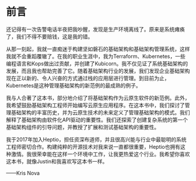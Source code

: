 # 前言

还记得有一次告警电话半夜把我吵醒，发现是生产环境离线了。原来是系统瘫痪了，我们不得不要赔钱，这是我的错。

从那一刻起，我就一直痴迷于构建坚如磐石的基础架构和基础架构管理系统，这样我就不会重蹈覆辙了。在我的职业生涯中，我为Terraform、Kubernetes，一些编程语言和Kops做出过贡献，并创建了Kubicorn。我不仅见证了系统基础架构的发展，而且我也帮助完善了它。随着基础架构行业的发展，我们发现企业基础架构现在正以新的、令人兴奋的方式通过栈的应用层进行管理。到目前为止，Kubernetes是这种管理基础架构的新范例的最成熟的例子。

我与人合著了这本书，部分地介绍了将基础架构作为云原生软件的新范例。此外，我希望鼓励基础架构工程师开始编写云原生应用程序。在这本书中，我们探讨了管理基础架构的丰富历史，并为云原生技术的未来定义了管理基础架构的模式。我们解释了基础架构由软件化API驱动的重要性。我们还探索了创建复杂系统的第一个基础架构组件的引导问题，并教授了扩展和测试基础架构的重要性。

我于2017年加入Heptio，担任资深布道师，并且很高兴能与行业中最聪明的系统工程师密切合作。构建纯粹的开源技术对我来说一直都很重要，Heptio也拥有这种激情。我很荣幸能在这样一个环境中工作，让我更热爱这个行业。我希望你喜欢这本书，就像Justin和我喜欢写这本书一样。

——Kris Nova